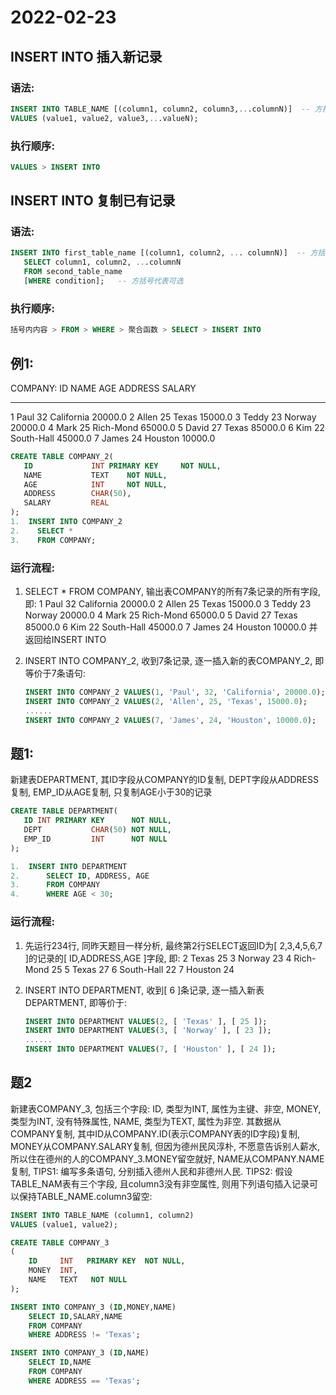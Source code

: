 # 2022-02-23

## INSERT INTO 插入新记录

### 语法:
```SQL
INSERT INTO TABLE_NAME [(column1, column2, column3,...columnN)]  -- 方括号代表可选, 当columnN包括全部字段时, 即可省略
VALUES (value1, value2, value3,...valueN);
```

### 执行顺序: 
```SQL
VALUES > INSERT INTO
```

## INSERT INTO 复制已有记录

### 语法:
```SQL
INSERT INTO first_table_name [(column1, column2, ... columnN)]  -- 方括号代表可选, 当columnN包括全部字段时, 即可省略
   SELECT column1, column2, ...columnN 
   FROM second_table_name
   [WHERE condition];   -- 方括号代表可选
```

### 执行顺序: 
```SQL
括号内内容 > FROM > WHERE > 聚合函数 > SELECT > INSERT INTO
```

## 例1:

COMPANY:
ID          NAME        AGE         ADDRESS     SALARY
----------  ----------  ----------  ----------  ----------
1           Paul        32          California  20000.0
2           Allen       25          Texas       15000.0
3           Teddy       23          Norway      20000.0
4           Mark        25          Rich-Mond   65000.0
5           David       27          Texas       85000.0
6           Kim         22          South-Hall  45000.0
7           James       24          Houston     10000.0

```SQL
CREATE TABLE COMPANY_2(
   ID             INT PRIMARY KEY     NOT NULL,
   NAME           TEXT    NOT NULL,
   AGE            INT     NOT NULL,
   ADDRESS        CHAR(50),
   SALARY         REAL
);
1.  INSERT INTO COMPANY_2
2.    SELECT *
3.    FROM COMPANY;
```

### 运行流程:
1.  SELECT * FROM COMPANY, 输出表COMPANY的所有7条记录的所有字段, 即:
    1           Paul        32          California  20000.0
    2           Allen       25          Texas       15000.0
    3           Teddy       23          Norway      20000.0
    4           Mark        25          Rich-Mond   65000.0
    5           David       27          Texas       85000.0
    6           Kim         22          South-Hall  45000.0
    7           James       24          Houston     10000.0
    并返回给INSERT INTO

2.  INSERT INTO COMPANY_2, 收到7条记录, 逐一插入新的表COMPANY_2, 即等价于7条语句:
    ```SQL
    INSERT INTO COMPANY_2 VALUES(1, 'Paul', 32, 'California', 20000.0);
    INSERT INTO COMPANY_2 VALUES(2, 'Allen', 25, 'Texas', 15000.0);
    ......
    INSERT INTO COMPANY_2 VALUES(7, 'James', 24, 'Houston', 10000.0);
    ```


## 题1:
新建表DEPARTMENT, 其ID字段从COMPANY的ID复制, DEPT字段从ADDRESS复制, EMP_ID从AGE复制, 只复制AGE小于30的记录
```SQL
CREATE TABLE DEPARTMENT(
   ID INT PRIMARY KEY      NOT NULL,
   DEPT           CHAR(50) NOT NULL,
   EMP_ID         INT      NOT NULL
);

1.  INSERT INTO DEPARTMENT
2.      SELECT ID, ADDRESS, AGE
3.      FROM COMPANY
4.      WHERE AGE < 30;
```

### 运行流程:
1.  先运行234行, 同昨天题目一样分析, 最终第2行SELECT返回ID为[ 2,3,4,5,6,7 ]的记录的[ ID,ADDRESS,AGE ]字段, 即:
    2  Texas       25
    3  Norway      23
    4  Rich-Mond   25
    5  Texas       27
    6  South-Hall  22
    7  Houston     24

2.  INSERT INTO DEPARTMENT, 收到[ 6 ]条记录, 逐一插入新表DEPARTMENT, 即等价于:
    ```SQL
    INSERT INTO DEPARTMENT VALUES(2, [ 'Texas' ], [ 25 ]);
    INSERT INTO DEPARTMENT VALUES(3, [ 'Norway' ], [ 23 ]);
    ......
    INSERT INTO DEPARTMENT VALUES(7, [ 'Houston' ], [ 24 ]);
    ```

## 题2
新建表COMPANY_3, 包括三个字段:
ID, 类型为INT, 属性为主键、非空,
MONEY, 类型为INT, 没有特殊属性,
NAME, 类型为TEXT, 属性为非空.
其数据从COMPANY复制, 其中ID从COMPANY.ID(表示COMPANY表的ID字段)复制,
MONEY从COMPANY.SALARY复制, 但因为德州民风淳朴, 不愿意告诉别人薪水,
所以住在德州的人的COMPANY_3.MONEY留空就好,
NAME从COMPANY.NAME复制,
TIPS1: 编写多条语句, 分别插入德州人民和非德州人民.
TIPS2: 假设TABLE_NAM表有三个字段, 且column3没有非空属性, 
则用下列语句插入记录可以保持TABLE_NAME.column3留空:
```SQL
INSERT INTO TABLE_NAME (column1, column2)
VALUES (value1, value2);
```

```SQL
CREATE TABLE COMPANY_3 
(
    ID     INT   PRIMARY KEY  NOT NULL,
    MONEY  INT,
    NAME   TEXT   NOT NULL
);

INSERT INTO COMPANY_3 (ID,MONEY,NAME)
    SELECT ID,SALARY,NAME
    FROM COMPANY
    WHERE ADDRESS != 'Texas';

INSERT INTO COMPANY_3 (ID,NAME)
    SELECT ID,NAME
    FROM COMPANY
    WHERE ADDRESS == 'Texas';










```